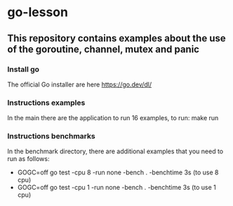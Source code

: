 # go-lesson

## This repository contains examples about the use of the goroutine, channel, mutex and panic

### Install go
The official Go installer are here https://go.dev/dl/

### Instructions examples
In the main there are the application to run 16 examples, to run: make run

### Instructions benchmarks
In the benchmark directory, there are additional examples that you need to run as follows:
* GOGC=off go test -cpu 8 -run none -bench . -benchtime 3s (to use 8 cpu)
* GOGC=off go test -cpu 1 -run none -bench . -benchtime 3s (to use 1 cpu)
